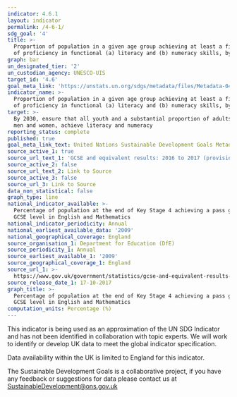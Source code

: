 ```yaml
---
indicator: 4.6.1
layout: indicator
permalink: /4-6-1/
sdg_goal: '4'
title: >-
  Proportion of population in a given age group achieving at least a fixed level
  of proficiency in functional (a) literacy and (b) numeracy skills, by sex
graph: bar
un_designated_tier: '2'
un_custodian_agency: UNESCO-UIS
target_id: '4.6'
goal_meta_link: 'https://unstats.un.org/sdgs/metadata/files/Metadata-04-06-01.pdf'
indicator_name: >-
  Proportion of population in a given age group achieving at least a fixed level
  of proficiency in functional (a) literacy and (b) numeracy skills, by sex
target: >-
  By 2030, ensure that all youth and a substantial proportion of adults, both
  men and women, achieve literacy and numeracy
reporting_status: complete
published: true
goal_meta_link_text: United Nations Sustainable Development Goals Metadata (pdf 57kB)
source_active_1: true
source_url_text_1: 'GCSE and equivalent results: 2016 to 2017 (provisional)'
source_active_2: false
source_url_text_2: Link to Source
source_active_3: false
source_url_3: Link to Source
data_non_statistical: false
graph_type: line
national_indicator_available: >-
  Percentage of population at the end of Key Stage 4 achieving a pass grade at
  GCSE level in English and Mathematics
national_indicator_periodicity: Annual
national_earliest_available_data: '2009'
national_geographical_coverage: England
source_organisation_1: Department for Education (DfE)
source_periodicity_1: Annual
source_earliest_available_1: '2009'
source_geographical_coverage_1: England
source_url_1: >-
  https://www.gov.uk/government/statistics/gcse-and-equivalent-results-2016-to-2017-provisional
source_release_date_1: 17-10-2017
graph_title: >-
  Percentage of population at the end of Key Stage 4 achieving a pass grade at
  GCSE level in English and Mathematics
computation_units: Percentage (%)
---
```

This indicator is being used as an approximation of the UN SDG Indicator and has not been identified in collaboration with topic experts. We will work to identify or develop UK data to meet the global indicator specification.

Data availability within the UK is limited to England for this indicator.

The Sustainable Development Goals is a collaborative project, if you have any feedback or suggestions for data please contact us at <SustainableDevelopment@ons.gov.uk>  
